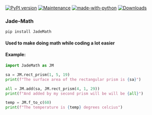 [![PyPI version](https://badge.fury.io/py/JadeMath.svg)](https://badge.fury.io/py/JadeMath)
[![Maintenance](https://img.shields.io/badge/Maintained%3F-Yes-green.svg)](https://GitHub.com/Naereen/StrapDown.js/graphs/commit-activity)
[![made-with-python](https://img.shields.io/badge/Made%20with-Python-1f425f.svg)](https://www.python.org/)
[![Downloads](https://pepy.tech/badge/jadeGeometry)](https://pepy.tech/project/jadegeometry)
### Jade-Math
``pip install JadeMath``
#### Used to make doing math while coding a lot easier
#### Example:
```py
import JadeMath as JM

sa = JM.rect_prism(1, 5, 19)
print(f"The surface area of the rectangular prism is {sa}")

all = JM.add(sa, JM.rect_prism(4, 1, 29))
print(f"And added by my second prism will be will be {all}")

temp = JM.f_to_c(60)
print(f"The temperature is {temp} degrees celcius")
```